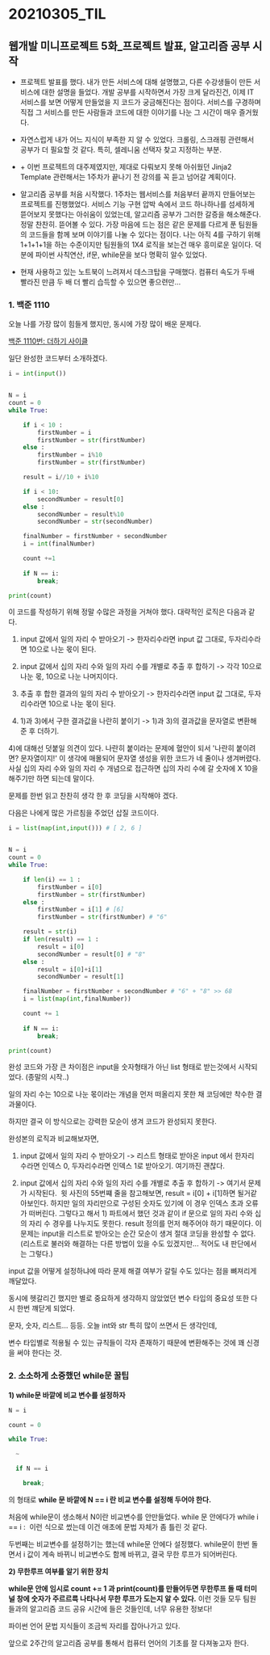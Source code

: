 20210305\_TIL
==============
웹개발 미니프로젝트 5화_프로젝트 발표, 알고리즘 공부 시작
----------------------------------------

-   프로젝트 발표를 했다. 내가 만든 서비스에 대해 설명했고, 다른 수강생들이 만든 서비스에 대한 설명을 들었다. 개발 공부를 시작하면서 가장 크게 달라진건, 이제 IT 서비스를 보면 어떻게 만들었을 지 코드가 궁금해진다는 점이다. 서비스를 구경하며 직접 그 서비스를 만든 사람들과 코드에 대한 이야기를 나눈 그 시간이 매우 즐거웠다.

-   자연스럽게 내가 어느 지식이 부족한 지 알 수 있었다. 크롤링, 스크래핑 관련해서 공부가 더 필요할 것 같다. 특히, 셀레니움 선택자 찾고 지정하는 부분.

-   \+ 이번 프로젝트의 대주제였지만, 제대로 다뤄보지 못해 아쉬웠던 Jinja2 Template 관련해서는 1주차가 끝나기 전 강의를 꼭 듣고 넘어갈 계획이다.

-   알고리즘 공부를 처음 시작했다. 1주차는 웹서비스를 처음부터 끝까지 만들어보는 프로젝트를 진행했었다. 서비스 기능 구현 압박 속에서 코드 하나하나를 섬세하게 뜯어보지 못했다는 아쉬움이 있었는데, 알고리즘 공부가 그러한 갈증을 해소해준다. 정말 찬찬히. 뜯어볼 수 있다. 가장 마음에 드는 점은 같은 문제를 다르게 푼 팀원들의 코드들을 함께 보며 이야기를 나눌 수 있다는 점이다. 나는 아직 4를 구하기 위해 1+1+1+1을 하는 수준이지만 팀원들의 1X4 로직을 보는건 매우 흥미로운 일이다. 덕분에 파이썬 사칙연산, if문, while문을 보다 명확히 알수 있었다.

-   현재 사용하고 있는 노트북이 느려져서 데스크탑을 구매했다. 컴퓨터 속도가 두배 빨라진 만큼 두 배 더 빨리 습득할 수 있으면 좋으련만...

### **1\. 백준 1110**

오늘 나를 가장 많이 힘들게 했지만, 동시에 가장 많이 배운 문제다. 

[백준 1110번: 더하기 사이클](https://www.acmicpc.net/problem/1110)

일단 완성한 코드부터 소개하겠다.  

```python
i = int(input())


N = i
count = 0
while True:

    if i < 10 :
        firstNumber = i
        firstNumber = str(firstNumber)
    else :
        firstNumber = i%10
        firstNumber = str(firstNumber) 

    result = i//10 + i%10

    if i < 10:
        secondNumber = result[0] 
    else :
        secondNumber = result%10
        secondNumber = str(secondNumber)

    finalNumber = firstNumber + secondNumber
    i = int(finalNumber)

    count +=1
    
    if N == i:
        break;

print(count)
```

이 코드를 작성하기 위해 정말 수많은 과정을 거쳐야 했다. 대략적인 로직은 다음과 같다.  

1) input 값에서 일의 자리 수 받아오기 -> 한자리수라면 input 값 그대로, 두자리수라면 10으로 나눈 몫이 된다.  

2) input 값에서 십의 자리 수와 일의 자리 수를 개별로 추출 후 합하기 -> 각각 10으로 나눈 몫, 10으로 나눈 나머지이다.  

3) 추출 후 합한 결과의 일의 자리 수 받아오기 -> 한자리수라면 input 값 그대로, 두자리수라면 10으로 나눈 몫이 된다.  

4) 1)과 3)에서 구한 결과값을 나란히 붙이기 -> 1)과 3)의 결과값을 문자열로 변환해준 후 더하기.  

4)에 대해선 덧붙일 의견이 있다. 나란히 붙이라는 문제에 혈안이 되서 '나란히 붙이려면? 문자열이지!' 이 생각에 매몰되어 문자열 생성을 위한 코드가 네 줄이나 생겨버렸다. 사실 십의 자리 수와 일의 자리 수 개념으로 접근하면 십의 자리 수에 갈 숫자에 X 10을 해주기만 하면 되는데 말이다.  

문제를 한번 읽고 찬찬히 생각 한 후 코딩을 시작해야 겠다.  

다음은 나에게 많은 가르침을 주었던 삽질 코드이다.  

```python
i = list(map(int,input())) # [ 2, 6 ]


N = i
count = 0
while True:

    if len(i) == 1 :
        firstNumber = i[0]
        firstNumber = str(firstNumber)
    else :
        firstNumber = i[1] # [6]
        firstNumber = str(firstNumber) # "6"

    result = str(i)
    if len(result) == 1 :
        result = i[0]
        secondNumber = result[0] # "8"
    else :
        result = i[0]+i[1]
        secondNumber = result[1]

    finalNumber = firstNumber + secondNumber # "6" + "8" >> 68
    i = list(map(int,finalNumber))

    count += 1
    
    if N == i:
        break;

print(count)
```

완성 코드와 가장 큰 차이점은 input을 숫자형태가 아닌 list 형태로 받는것에서 시작되었다. (종말의 시작..)  

일의 자리 수는 10으로 나눈 몫이라는 개념을 먼저 떠올리지 못한 채 코딩에만 착수한 결과물이다.  

하지만 결국 이 방식으로는 강력한 모순이 생겨 코드가 완성되지 못한다.  

완성본의 로직과 비교해보자면,  

1) input 값에서 일의 자리 수 받아오기 -> 리스트 형태로 받아온 input 에서 한자리 수라면 인덱스 0, 두자리수라면 인덱스 1로 받아오기. 여기까진 괜찮다.  

2) input 값에서 십의 자리 수와 일의 자리 수를 개별로 추출 후 합하기 -> 여기서 문제가 시작된다.  윗 사진의 55번쨰 줄을 참고해보면, result = i\[0\] + i\[1\]하면 될거같아보인다. 하지만 일의 자리만으로 구성된 숫자도 있기에 이 경우 인덱스 초과 오류가 떠버린다. 그렇다고 해서 1) 파트에서 했던 것과 같이 if 문으로 일의 자리 수와 십의 자리 수 경우를 나누지도 못한다. result 정의를 먼저 해주어야 하기 때문이다. 이 문제는 input을 리스트로 받아오는 순간 모순이 생겨 절대 코딩을 완성할 수 없다. (리스트로 불러와 해결하는 다른 방법이 있을 수도 있겠지만... 적어도 내 판단에서는 그렇다.)  

input 값을 어떻게 설정하냐에 따라 문제 해결 여부가 갈릴 수도 있다는 점을 뼈져리게 깨달았다.  

동시에 헷갈리긴 했지만 별로 중요하게 생각하지 않았었던 변수 타입의 중요성 또한 다시 한번 꺠닫게 되었다.  

문자, 숫자, 리스트... 등등. 오늘 int와 str 특히 많이 쓰면서 든 생각인데,  

변수 타입별로 적용될 수 있는 규칙들이 각자 존재하기 때문에 변환해주는 것에 꽤 신경을 써야 한다는 것.  

### **2\. 소소하게 소중했던 while문 꿀팁**

**1) while문 바깥에 비교 변수를 설정하자**

```python
N = i

count = 0

while True:

  ~

  if N == i

    break;
```

의 형태로 **while 문 바깥에 N == i 란 비교 변수를 설정해 두어야 한다.**  

처음에 while문이 생소해서 N이란 비교변수를 안만들었다. while 문 안에다가 while i == i :  이런 식으로 썼는데 이건 애초에 문법 자체가 좀 틀린 것 같다.  

두번째는 비교변수를 설정하기는 했는데 while문 안에다 설정했다. while문이 한번 돌면서 i 값이 계속 바뀌니 비교변수도 함께 바뀌고, 결국 무한 루프가 되어버린다.  

**2) 무한루프 여부를 알기 위한 장치**

**while문 안에 임시로 count += 1 과 print(count)를 만들어두면 무한루프 돌 때 터미널 창에 숫자가 주르르륵 나타나서 무한 루프가 도는지 알 수 있다.** 이런 것들 모두 팀원들과의 알고리즘 코드 공유 시간에 들은 것들인데, 너무 유용한 정보다!  

파이썬 언어 문법 지식들이 조금씩 자리를 잡아나가고 있다.  

앞으로 2주간의 알고리즘 공부를 통해서 컴퓨터 언어의 기초를 잘 다져놓고자 한다.  